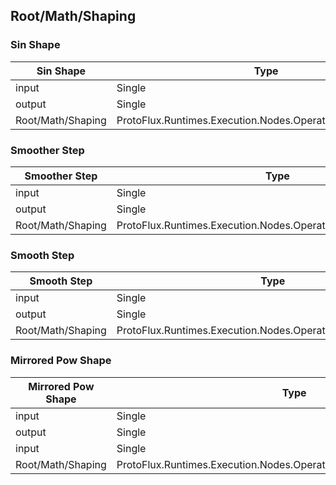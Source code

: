 <!-----------------------------------------------------------------------+
 ! This file has been generated using a script. Do not edit it manually. !
 ! Edit the individual node pages instead.                               !
 +----------------------------------------------------------------------->

## Root/Math/Shaping

### Sin Shape

<!-- embed:start:ProtoFlux.Runtimes.Execution.Nodes.Operators.SinShape_Float -->
<!-- ProtofluxNode:start -->
| Sin Shape | Type | Label |
| --- | ---- | ----- |
| input | Single | Value |
| output | Single | * |
| Root/Math/Shaping | ProtoFlux.Runtimes.Execution.Nodes.Operators.SinShape_Float |  |
<!-- ProtofluxNode:end -->
<!-- embed:end:ProtoFlux.Runtimes.Execution.Nodes.Operators.SinShape_Float -->


### Smoother Step

<!-- embed:start:ProtoFlux.Runtimes.Execution.Nodes.Operators.SmootherStep_Float -->
<!-- ProtofluxNode:start -->
| Smoother Step | Type | Label |
| --- | ---- | ----- |
| input | Single | Value |
| output | Single | * |
| Root/Math/Shaping | ProtoFlux.Runtimes.Execution.Nodes.Operators.SmootherStep_Float |  |
<!-- ProtofluxNode:end -->
<!-- embed:end:ProtoFlux.Runtimes.Execution.Nodes.Operators.SmootherStep_Float -->


### Smooth Step

<!-- embed:start:ProtoFlux.Runtimes.Execution.Nodes.Operators.SmoothStep_Float -->
<!-- ProtofluxNode:start -->
| Smooth Step | Type | Label |
| --- | ---- | ----- |
| input | Single | Value |
| output | Single | * |
| Root/Math/Shaping | ProtoFlux.Runtimes.Execution.Nodes.Operators.SmoothStep_Float |  |
<!-- ProtofluxNode:end -->
<!-- embed:end:ProtoFlux.Runtimes.Execution.Nodes.Operators.SmoothStep_Float -->


### Mirrored Pow Shape

<!-- embed:start:ProtoFlux.Runtimes.Execution.Nodes.Operators.SymmetricPowShape_Float -->
<!-- ProtofluxNode:start -->
| Mirrored Pow Shape | Type | Label |
| --- | ---- | ----- |
| input | Single | Value |
| output | Single | * |
| input | Single | Power |
| Root/Math/Shaping | ProtoFlux.Runtimes.Execution.Nodes.Operators.SymmetricPowShape_Float |  |
<!-- ProtofluxNode:end -->
<!-- embed:end:ProtoFlux.Runtimes.Execution.Nodes.Operators.SymmetricPowShape_Float -->



